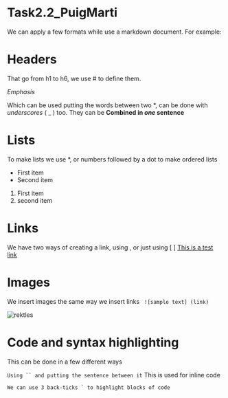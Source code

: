 # Task2.2_PuigMarti
We can apply a few formats while use a markdown document.
For example: 

# Headers
That go from h1 to h6, we use # to define them.

*Emphasis*

Which can be used putting the words between two *, can be done with _underscores_ ( _ ) too. They can be **Combined in _one_ sentence**

# Lists

To make lists we use *, or numbers followed by a dot to make ordered lists

* First item
* Second item

1. First item
2. second item

# Links

We have two ways of creating a link, using [ ]( ), or just using [ ]
[This is a test link](https://www.google.com)

# Images
We insert images the same way we insert links ``` ![sample text] (link)```

![rektles](https://www.google.es/imgres?imgurl=https%3A%2F%2Fi.blogs.es%2Fee4814%2Frekkles-cry%2F450_1000.jpg&imgrefurl=https%3A%2F%2Fesports.xataka.com%2Flol-league-of-legends-1%2Frekkles-se-derrumba-en-la-derrota-de-fnatic-frente-a-royal&docid=OC45KIt1cWb6FM&tbnid=iSegJtj8bKmcVM%3A&vet=10ahUKEwiVhdTQ1o3eAhWJJcAKHSdlCEYQMwhUKBcwFw..i&w=450&h=251&bih=718&biw=756&q=uzi%20enfadado%20lol&ved=0ahUKEwiVhdTQ1o3eAhWJJcAKHSdlCEYQMwhUKBcwFw&iact=mrc&uact=8)


# Code and syntax highlighting

This can be done in a few different ways

`Using `` and putting the sentence between it` 
This is used for inline code 

```
We can use 3 back-ticks ` to highlight blocks of code 
```